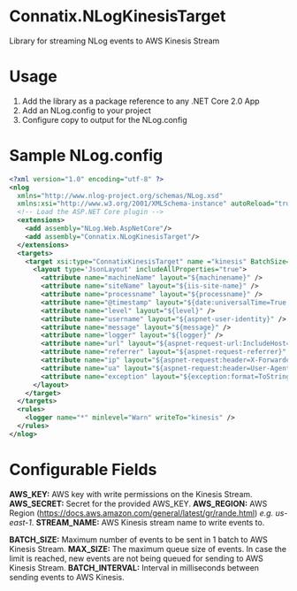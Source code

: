 # Connatix.NLogKinesisTarget

Library for streaming NLog events to AWS Kinesis Stream

# Usage

1. Add the library as a package reference to any .NET Core 2.0 App
2. Add an NLog.config to your project
3. Configure copy to output for the NLog.config

  <ItemGroup>
    <None Include="NLog.config" CopyToOutputDirectory="Always">
    </None>
  </ItemGroup>
  
# Sample NLog.config

```xml
<?xml version="1.0" encoding="utf-8" ?>
<nlog 
  xmlns="http://www.nlog-project.org/schemas/NLog.xsd" 
  xmlns:xsi="http://www.w3.org/2001/XMLSchema-instance" autoReload="true" throwExceptions="true" internalLogLevel="Off" internalLogFile="nlog-internal.log">
  <!-- Load the ASP.NET Core plugin -->
  <extensions>
    <add assembly="NLog.Web.AspNetCore"/>
    <add assembly="Connatix.NLogKinesisTarget"/>
  </extensions>
  <targets>
    <target xsi:type="ConnatixKinesisTarget" name ="kinesis" BatchSize="<BATCH_SIZE>" MaxSize="<MAX_SIZE>" BatchInterval="<BATCH_INTERVAL>" AwsKey="<AWS_KEY>" AwsSecret="<AWS_SECRET>" AwsRegion="<AWS_REGION>" Stream="<STREAM_NAME>">
      <layout type='JsonLayout' includeAllProperties="true">
        <attribute name="machineName" layout="${machinename}" />
        <attribute name="siteName" layout="${iis-site-name}" />
        <attribute name="processname" layout="${processname}" />
        <attribute name="@timestamp" layout="${date:universalTime=True:format=yyyy-MM-ddTHH\:mm\:ssZ}" />
        <attribute name="level" layout="${level}" />
        <attribute name="username" layout="${aspnet-user-identity}" />
        <attribute name="message" layout="${message}" />
        <attribute name="logger" layout="${logger}" />
        <attribute name="url" layout="${aspnet-request-url:IncludeHost=True:IncludePort=True:IncludeQueryString=True}" />
        <attribute name="referrer" layout="${aspnet-request-referrer}" />
        <attribute name="ip" layout="${aspnet-request:header=X-Forwarded-For}" />
        <attribute name="ua" layout="${aspnet-request:header=User-Agent}" />
        <attribute name="exception" layout="${exception:format=ToString:maxInnerExceptionLevel=2}" />
      </layout>
    </target>
  </targets>
  <rules>
    <logger name="*" minlevel="Warn" writeTo="kinesis" />
  </rules>
</nlog>
```

# Configurable Fields

**AWS_KEY:** AWS key with write permissions on the Kinesis Stream. 
**AWS_SECRET:** Secret for the provided AWS_KEY. 
**AWS_REGION:** AWS Region (https://docs.aws.amazon.com/general/latest/gr/rande.html) *e.g. us-east-1*. 
**STREAM_NAME:** AWS Kinesis stream name to write events to. 

**BATCH_SIZE:** Maximum number of events to be sent in 1 batch to AWS Kinesis Stream. 
**MAX_SIZE:** The maximum queue size of events. In case the limit is reached, new events are not being queued for sending to AWS Kinesis Stream. 
**BATCH_INTERVAL:** Interval in milliseconds between sending events to AWS Kinesis. 
